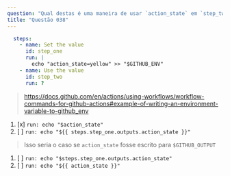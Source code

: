 ```yaml
---
question: "Qual destas é uma maneira de usar `action_state` em `step_two`?"
title: "Questão 038"
---
```


```yaml
  steps:
    - name: Set the value
      id: step_one
      run: |
        echo "action_state=yellow" >> "$GITHUB_ENV"
    - name: Use the value
      id: step_two
      run: ?
```
> https://docs.github.com/en/actions/using-workflows/workflow-commands-for-github-actions#example-of-writing-an-environment-variable-to-github_env
1. [x] `run: echo "$action_state"`
1. [ ] `run: echo "${{ steps.step_one.outputs.action_state }}"`
> Isso seria o caso se `action_state` fosse escrito para `$GITHUB_OUTPUT`
1. [ ] `run: echo "$steps.step_one.outputs.action_state"`
1. [ ] `run: echo "${{ action_state }}"`
